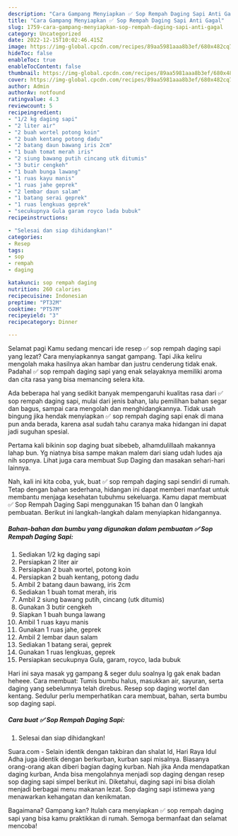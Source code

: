```yaml
---
description: "Cara Gampang Menyiapkan ✅ Sop Rempah Daging Sapi Anti Gagal"
title: "Cara Gampang Menyiapkan ✅ Sop Rempah Daging Sapi Anti Gagal"
slug: 1759-cara-gampang-menyiapkan-sop-rempah-daging-sapi-anti-gagal
category: Uncategorized
date: 2022-12-15T10:02:46.415Z
image: https://img-global.cpcdn.com/recipes/89aa5981aaa8b3ef/680x482cq70/sop-rempah-daging-sapi-foto-resep-utama.jpg
hideToc: false
enableToc: true
enableTocContent: false
thumbnail: https://img-global.cpcdn.com/recipes/89aa5981aaa8b3ef/680x482cq70/sop-rempah-daging-sapi-foto-resep-utama.jpg
cover: https://img-global.cpcdn.com/recipes/89aa5981aaa8b3ef/680x482cq70/sop-rempah-daging-sapi-foto-resep-utama.jpg
author: Admin
authorAv: notfound
ratingvalue: 4.3
reviewcount: 5
recipeingredient:
- "1/2 kg daging sapi"
- "2 liter air"
- "2 buah wortel potong koin"
- "2 buah kentang potong dadu"
- "2 batang daun bawang iris 2cm"
- "1 buah tomat merah iris"
- "2 siung bawang putih cincang utk ditumis"
- "3 butir cengkeh"
- "1 buah bunga lawang"
- "1 ruas kayu manis"
- "1 ruas jahe geprek"
- "2 lembar daun salam"
- "1 batang serai geprek"
- "1 ruas lengkuas geprek"
- "secukupnya Gula garam royco lada bubuk"
recipeinstructions:

- "Selesai dan siap dihidangkan!"
categories:
- Resep
tags:
- sop
- rempah
- daging

katakunci: sop rempah daging 
nutrition: 260 calories
recipecuisine: Indonesian
preptime: "PT32M"
cooktime: "PT57M"
recipeyield: "3"
recipecategory: Dinner

---
```



Selamat pagi Kamu sedang mencari ide resep ✅ sop rempah daging sapi yang lezat? Cara menyiapkannya sangat gampang. Tapi Jika keliru mengolah maka hasilnya akan hambar dan justru cenderung tidak enak. Padahal ✅ sop rempah daging sapi yang enak selayaknya memiliki aroma dan cita rasa yang bisa memancing selera kita.


Ada beberapa hal yang sedikit banyak mempengaruhi kualitas rasa dari ✅ sop rempah daging sapi, mulai dari jenis bahan, lalu pemilihan bahan segar dan bagus, sampai cara mengolah dan menghidangkannya. Tidak usah bingung jika hendak menyiapkan ✅ sop rempah daging sapi enak di mana pun anda berada, karena asal sudah tahu caranya maka hidangan ini dapat jadi suguhan spesial.

Pertama kali bikinin sop daging buat sibebeb, alhamdulillaah makannya lahap bun. Yg niatnya bisa sampe makan malem dari siang udah ludes aja nih sopnya. Lihat juga cara membuat Sup Daging dan masakan sehari-hari lainnya.


Nah, kali ini kita coba, yuk, buat ✅ sop rempah daging sapi sendiri di rumah. Tetap dengan bahan sederhana, hidangan ini dapat memberi manfaat untuk membantu menjaga kesehatan tubuhmu sekeluarga. Kamu dapat membuat ✅ Sop Rempah Daging Sapi menggunakan 15 bahan dan 0 langkah pembuatan. Berikut ini langkah-langkah dalam menyiapkan hidangannya.

<!--inarticleads1-->

##### Bahan-bahan dan bumbu yang digunakan dalam pembuatan ✅ Sop Rempah Daging Sapi:

1. Sediakan 1/2 kg daging sapi
1. Persiapkan 2 liter air
1. Persiapkan 2 buah wortel, potong koin
1. Persiapkan 2 buah kentang, potong dadu
1. Ambil 2 batang daun bawang, iris 2cm
1. Sediakan 1 buah tomat merah, iris
1. Ambil 2 siung bawang putih, cincang (utk ditumis)
1. Gunakan 3 butir cengkeh
1. Siapkan 1 buah bunga lawang
1. Ambil 1 ruas kayu manis
1. Gunakan 1 ruas jahe, geprek
1. Ambil 2 lembar daun salam
1. Sediakan 1 batang serai, geprek
1. Gunakan 1 ruas lengkuas, geprek
1. Persiapkan secukupnya Gula, garam, royco, lada bubuk


Hari ini saya masak yg gampang &amp; seger dulu soalnya lg gak enak badan heheee. Cara membuat: Tumis bumbu halus, masukkan air, sayuran, serta daging yang sebelumnya telah direbus. Resep sop daging wortel dan kentang. Sedulur perlu memperhatikan cara membuat, bahan, serta bumbu sop daging sapi. 

<!--inarticleads2-->

##### Cara buat ✅ Sop Rempah Daging Sapi:


1. Selesai dan siap dihidangkan!

Suara.com - Selain identik dengan takbiran dan shalat Id, Hari Raya Idul Adha juga identik dengan berkurban, kurban sapi misalnya. Biasanya orang-orang akan diberi bagian daging kurban. Nah jika Anda mendapatkan daging kurban, Anda bisa mengolahnya menjadi sop daging dengan resep sop daging sapi simpel berikut ini. Diketahui, daging sapi ini bisa diolah menjadi berbagai menu makanan lezat. Sop daging sapi istimewa yang menawarkan kehangatan dan kenikmatan. 

Bagaimana? Gampang kan? Itulah cara menyiapkan ✅ sop rempah daging sapi yang bisa kamu praktikkan di rumah. Semoga bermanfaat dan selamat mencoba!
